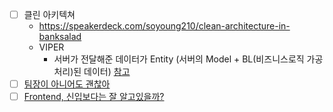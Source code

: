- [ ] 클린 아키텍쳐
  - https://speakerdeck.com/soyoung210/clean-architecture-in-banksalad
  - VIPER
    - 서버가 전달해준 데이터가 Entity (서버의 Model + BL(비즈니스로직 가공처리)된 데이터) [참고](https://www.youtube.com/watch?v=jVyA5DV6r8w)
- [ ] [팀장이 아니어도 괜찮아](http://channy.creation.net/blog/1399)
- [ ] [Frontend, 신입보다는 잘 알고있을까?](https://jbee.io/essay/for_junior_frontend_developer/)
